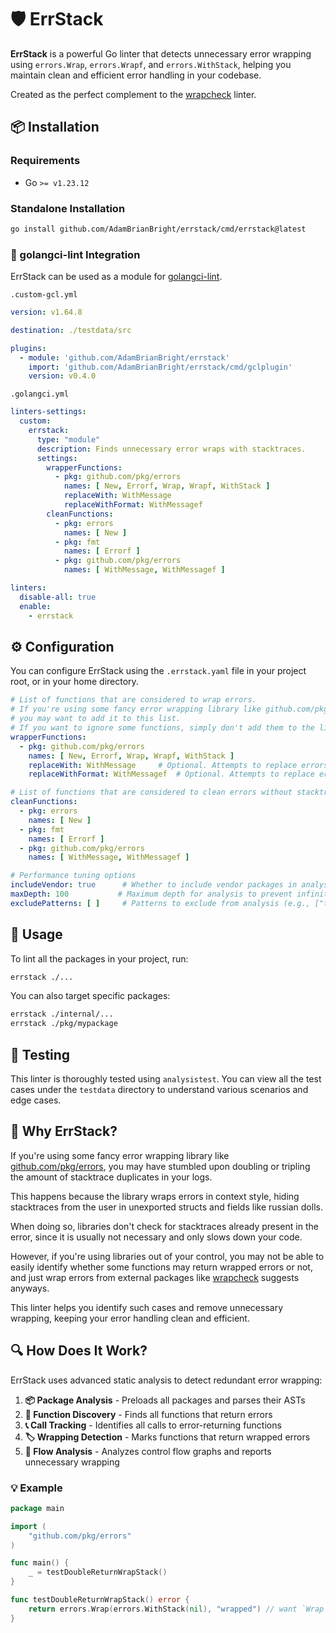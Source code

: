 # 🛡️ ErrStack

**ErrStack** is a powerful Go linter that detects unnecessary error wrapping using `errors.Wrap`, `errors.Wrapf`, and
`errors.WithStack`, helping you maintain clean and efficient error handling in your codebase.

Created as the perfect complement to the [wrapcheck](https://github.com/tomarrell/wrapcheck) linter.

## 📦 Installation

### Requirements

- Go `>= v1.23.12`

### Standalone Installation

```bash
go install github.com/AdamBrianBright/errstack/cmd/errstack@latest
```

### 🔧 golangci-lint Integration

ErrStack can be used as a module for [golangci-lint](https://golangci-lint.run/usage/linters/#modules).

`.custom-gcl.yml`

```yaml .custom-gcl.yml
version: v1.64.8

destination: ./testdata/src

plugins:
  - module: 'github.com/AdamBrianBright/errstack'
    import: 'github.com/AdamBrianBright/errstack/cmd/gclplugin'
    version: v0.4.0
```

`.golangci.yml`

```yaml .golangci.yml
linters-settings:
  custom:
    errstack:
      type: "module"
      description: Finds unnecessary error wraps with stacktraces.
      settings:
        wrapperFunctions:
          - pkg: github.com/pkg/errors
            names: [ New, Errorf, Wrap, Wrapf, WithStack ]
            replaceWith: WithMessage
            replaceWithFormat: WithMessagef
        cleanFunctions:
          - pkg: errors
            names: [ New ]
          - pkg: fmt
            names: [ Errorf ]
          - pkg: github.com/pkg/errors
            names: [ WithMessage, WithMessagef ]

linters:
  disable-all: true
  enable:
    - errstack
```

## ⚙️ Configuration

You can configure ErrStack using the `.errstack.yaml` file in your project root, or in your home directory.

```yaml
# List of functions that are considered to wrap errors.
# If you're using some fancy error wrapping library like github.com/pkg/errors,
# you may want to add it to this list.
# If you want to ignore some functions, simply don't add them to the list.
wrapperFunctions:
  - pkg: github.com/pkg/errors
    names: [ New, Errorf, Wrap, Wrapf, WithStack ]
    replaceWith: WithMessage     # Optional. Attempts to replace errors.Wrap like functions with errors.WithMessage.
    replaceWithFormat: WithMessagef  # Optional. Attempts to replace errors.Wrapf like functions with errors.WithMessagef.

# List of functions that are considered to clean errors without stacktrace.
cleanFunctions:
  - pkg: errors
    names: [ New ]
  - pkg: fmt
    names: [ Errorf ]
  - pkg: github.com/pkg/errors
    names: [ WithMessage, WithMessagef ]

# Performance tuning options
includeVendor: true      # Whether to include vendor packages in analysis
maxDepth: 100           # Maximum depth for analysis to prevent infinite loops
excludePatterns: [ ]     # Patterns to exclude from analysis (e.g., ["test", "mock"])
```

## 🚀 Usage

To lint all the packages in your project, run:

```bash
errstack ./...
```

You can also target specific packages:

```bash
errstack ./internal/...
errstack ./pkg/mypackage
```

## 🧪 Testing

This linter is thoroughly tested using `analysistest`. You can view all the test cases under the `testdata` directory to
understand various scenarios and edge cases.

## 🤔 Why ErrStack?

If you're using some fancy error wrapping library
like [github.com/pkg/errors](https://pkg.go.dev/github.com/pkg/errors), you may have stumbled upon doubling or tripling
the amount of stacktrace duplicates in your logs.

This happens because the library wraps errors in context style, hiding stacktraces from the user in unexported structs
and fields like russian dolls.

When doing so, libraries don't check for stacktraces already present in the error, since it is usually not necessary and
only slows down your code.

However, if you're using libraries out of your control, you may not be able to easily identify whether some functions
may return wrapped errors or not, and just wrap errors from external packages
like [wrapcheck](https://github.com/tomarrell/wrapcheck) suggests anyways.

This linter helps you identify such cases and remove unnecessary wrapping, keeping your error handling clean and
efficient.

## 🔍 How Does It Work?

ErrStack uses advanced static analysis to detect redundant error wrapping:

1. **📦 Package Analysis** - Preloads all packages and parses their ASTs
2. **🎯 Function Discovery** - Finds all functions that return errors
3. **📞 Call Tracking** - Identifies all calls to error-returning functions
4. **🏷️ Wrapping Detection** - Marks functions that return wrapped errors
5. **🔬 Flow Analysis** - Analyzes control flow graphs and reports unnecessary wrapping

### 💡 Example

```go
package main

import (
	"github.com/pkg/errors"
)

func main() {
	_ = testDoubleReturnWrapStack()
}

func testDoubleReturnWrapStack() error {
	return errors.Wrap(errors.WithStack(nil), "wrapped") // want `Wrap call unnecessarily wraps error with stacktrace\. Replace with errors\.WithMessage\(\) or fmt\.Errorf\(\)`
}
```